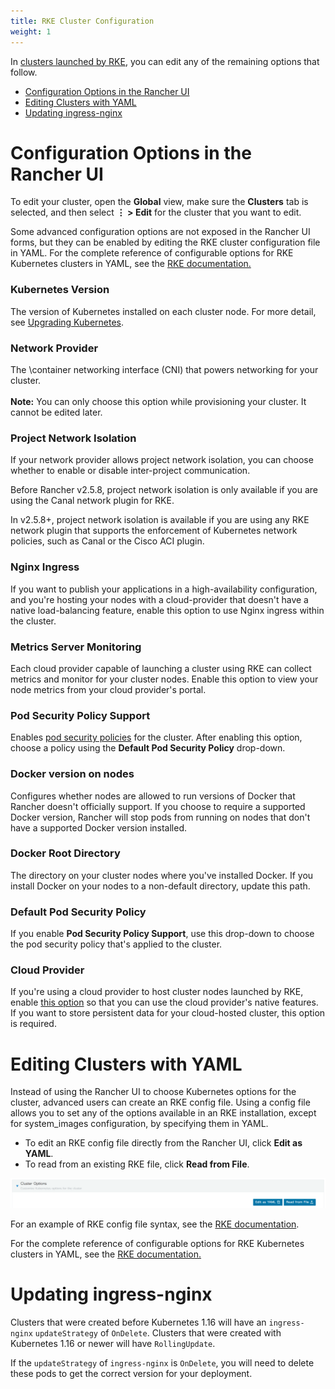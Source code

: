 ```yaml
---
title: RKE Cluster Configuration
weight: 1
---
```


In [clusters launched by RKE](../../../pages-for-subheaders/launch-kubernetes-with-rancher.md), you can edit any of the remaining options that follow.

- [Configuration Options in the Rancher UI](#configuration-options-in-the-rancher-ui)
- [Editing Clusters with YAML](#editing-clusters-with-yaml)
- [Updating ingress-nginx](#updating-ingress-nginx)

# Configuration Options in the Rancher UI

To edit your cluster, open the **Global** view, make sure the **Clusters** tab is selected, and then select **&#8942; > Edit** for the cluster that you want to edit.

Some advanced configuration options are not exposed in the Rancher UI forms, but they can be enabled by editing the RKE cluster configuration file in YAML. For the complete reference of configurable options for RKE Kubernetes clusters in YAML, see the [RKE documentation.](https://rancher.com/docs/rke/latest/en/config-options/)

### Kubernetes Version 

The version of Kubernetes installed on each cluster node. For more detail, see [Upgrading Kubernetes](../../../getting-started/installation-and-upgrade/upgrade-and-roll-back-kubernetes.md).

### Network Provider

The \container networking interface (CNI) that powers networking for your cluster.<br/><br/>**Note:** You can only choose this option while provisioning your cluster. It cannot be edited later.

### Project Network Isolation

If your network provider allows project network isolation, you can choose whether to enable or disable inter-project communication. 

Before Rancher v2.5.8, project network isolation is only available if you are using the Canal network plugin for RKE. 

In v2.5.8+, project network isolation is available if you are using any RKE network plugin that supports the enforcement of Kubernetes network policies, such as Canal or the Cisco ACI plugin.

### Nginx Ingress

If you want to publish your applications in a high-availability configuration, and you're hosting your nodes with a cloud-provider that doesn't have a native load-balancing feature, enable this option to use Nginx ingress within the cluster.

### Metrics Server Monitoring 

Each cloud provider capable of launching a cluster using RKE can collect metrics and monitor for your cluster nodes. Enable this option to view your node metrics from your cloud provider's portal.

### Pod Security Policy Support

Enables [pod security policies](../../../how-to-guides/advanced-user-guides/authentication-permissions-and-global-configuration/create-pod-security-policies.md) for the cluster. After enabling this option, choose a policy using the **Default Pod Security Policy** drop-down.

### Docker version on nodes

Configures whether nodes are allowed to run versions of Docker that Rancher doesn't officially support. If you choose to require a supported Docker version, Rancher will stop pods from running on nodes that don't have a supported Docker version installed.

### Docker Root Directory

The directory on your cluster nodes where you've installed Docker. If you install Docker on your nodes to a non-default directory, update this path.

### Default Pod Security Policy

If you enable **Pod Security Policy Support**, use this drop-down to choose the pod security policy that's applied to the cluster.

### Cloud Provider

If you're using a cloud provider to host cluster nodes launched by RKE, enable [this option](cluster-provisioning/rke-clusters/options/cloud-providers/) so that you can use the cloud provider's native features. If you want to store persistent data for your cloud-hosted cluster, this option is required.

# Editing Clusters with YAML

Instead of using the Rancher UI to choose Kubernetes options for the cluster, advanced users can create an RKE config file. Using a config file allows you to set any of the options available in an RKE installation, except for system_images configuration, by specifying them in YAML.

- To edit an RKE config file directly from the Rancher UI, click **Edit as YAML**.
- To read from an existing RKE file, click **Read from File**.

![image](/img/cluster-options-yaml.png)

For an example of RKE config file syntax, see the [RKE documentation](https://rancher.com/docs/rke/latest/en/example-yamls/).

For the complete reference of configurable options for RKE Kubernetes clusters in YAML, see the [RKE documentation.](https://rancher.com/docs/rke/latest/en/config-options/)

# Updating ingress-nginx

Clusters that were created before Kubernetes 1.16 will have an `ingress-nginx` `updateStrategy` of `OnDelete`. Clusters that were created with Kubernetes 1.16 or newer will have `RollingUpdate`.

If the `updateStrategy` of `ingress-nginx` is `OnDelete`, you will need to delete these pods to get the correct version for your deployment.